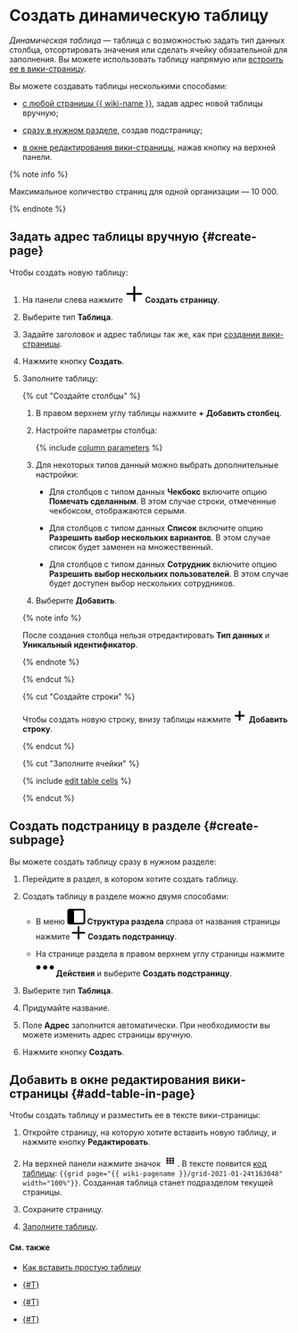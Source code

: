 # Создать динамическую таблицу

_Динамическая таблица_ — таблица с возможностью задать тип данных столбца, отсортировать значения или сделать ячейку обязательной для заполнения. Вы можете использовать таблицу напрямую или [встроить ее в вики-страницу](add-grid.md#grid).

Вы можете создавать таблицы несколькими способами:

- [с любой страницы {{ wiki-name }}](#create-page), задав адрес новой таблицы вручную;

- [сразу в нужном разделе](#create-subpage), создав подстраницу;

- [в окне редактирования вики-страницы](#add-table-in-page), нажав кнопку на верхней панели.


{% note info %}

Максимальное количество страниц для одной организации — 10 000.

{% endnote %}
 

## Задать адрес таблицы вручную {#create-page}

Чтобы создать новую таблицу:

1. На панели слева нажмите ![](../_assets/wiki/svg/create-page.svg) **Создать страницу**.

1. Выберите тип **Таблица**.

1. Задайте заголовок и адрес таблицы так же, как при [создании вики-страницы](create-page.md).

1. Нажмите кнопку **Создать**.

1. Заполните таблицу:

    {% cut "Создайте столбцы" %}

    1. В правом верхнем углу таблицы нажмите **+** **Добавить столбец**.

    1. Настройте параметры столбца:

        {% include [column parameters](../_includes/column-parameters.md) %}

    1. Для некоторых типов данный можно выбрать дополнительные настройки:
        
        * Для столбцов с типом данных **Чекбокс** включите опцию **Помечать сделанным**. В этом случае строки, отмеченные чекбоксом, отображаются серыми.

        * Для столбцов с типом данных **Список** включите опцию **Разрешить выбор нескольких вариантов**. В этом случае список будет заменен на множественный.

        * Для столбцов с типом данных **Сотрудник** включите опцию **Разрешить выбор нескольких пользователей**. В этом случае будет доступен выбор нескольких сотрудников.

    1. Выберите **Добавить**.

    {% note info %}

    После создания столбца нельзя отредактировать **Тип данных** и **Уникальный идентификатор**.

    {% endnote %}


    {% endcut %}

    {% cut "Создайте строки" %}

    Чтобы создать новую строку, внизу таблицы нажмите ![](../_assets/wiki/svg/add.svg) **Добавить строку**.

    {% endcut %}

    {% cut "Заполните ячейки" %}

    {% include [edit table cells](../_includes/edit-cells.md) %}

    {% endcut %}

## Создать подстраницу в разделе {#create-subpage}

Вы можете создать таблицу сразу в нужном разделе:

1. Перейдите в раздел, в котором хотите создать таблицу.

1. Создать таблицу в разделе можно двумя способами:

    * В меню ![](../_assets/wiki/svg/structure-icon.svg) **Структура раздела** справа от названия страницы нажмите ![](../_assets/wiki/svg/button-add-subpage.svg) **Создать подстраницу**.

    * На странице раздела в правом верхнем углу страницы нажмите ![](../_assets/wiki/svg/actions-icon.svg) **Действия** и выберите **Создать подстраницу**.

1. Выберите тип **Таблица**.

1. Придумайте название.

1. Поле **Адрес** заполнится автоматически. При необходимости вы можете изменить адрес страницы вручную.

1. Нажмите кнопку **Создать**.

## Добавить в окне редактирования вики-страницы {#add-table-in-page}

Чтобы создать таблицу и разместить ее в тексте вики-страницы:

1. Откройте страницу, на которую хотите вставить новую таблицу, и нажмите кнопку **Редактировать**.

1. На верхней панели нажмите значок ![](../_assets/wiki/add-dynamic-grid.png). В тексте появится [код таблицы](actions/grid-reference.md):
    `{{grid page="{{ wiki-pagename }}/grid-2021-01-24t163048" width="100%"}}`.
    Созданная таблица станет подразделом текущей страницы.

1. Сохраните страницу.

1. [Заполните таблицу](edit-grid.md).

#### См. также

- [Как вставить простую таблицу](add-grid.md#simple-table)

- [{#T}](edit-grid.md)

- [{#T}](create-page.md)

- [{#T}](delete-page.md)

